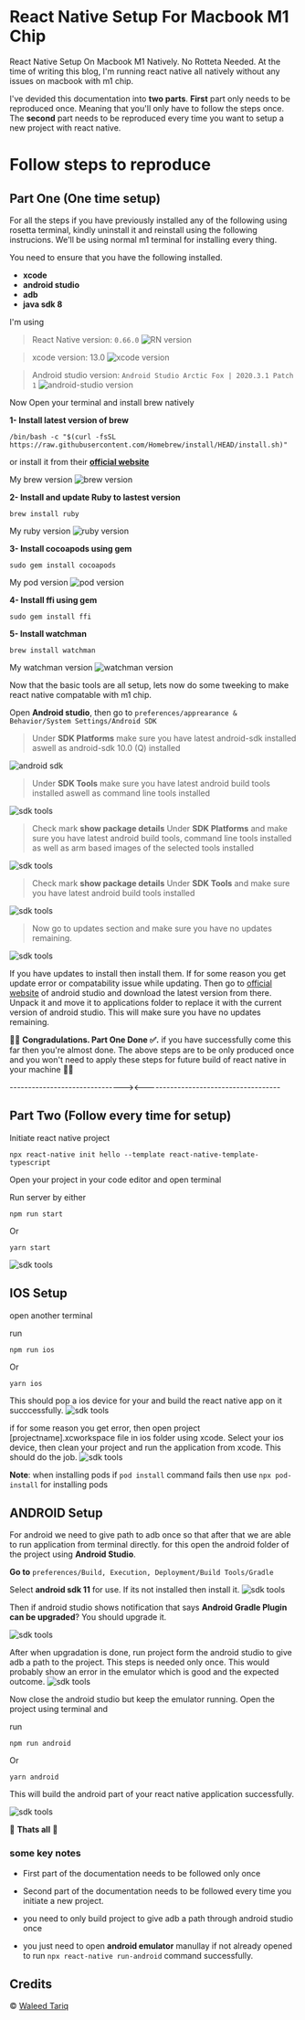 # React Native Setup For Macbook M1 Chip

React Native Setup On Macbook M1 Natively. No Rotteta Needed.
At the time of writing this blog, I'm running react native all natively without any issues on macbook with m1 chip.

I've devided this documentation into **two parts**. **First** part only needs to be reproduced once. Meaning that you'll only have to follow the steps once. The **second** part needs to be reproduced every time you want to setup a new project with react native.


# Follow steps to reproduce

## Part One (One time setup)

For all the steps if you have previously installed any of the following using rosetta terminal, kindly uninstall it and reinstall using the following instrucions.
We'll be using normal m1 terminal for installing every thing.

You need to ensure that you have the following installed.

- **xcode**
- **android studio**
- **adb**
- **java sdk 8**


I'm using
> React Native version: `0.66.0`
![RN version](https://firebasestorage.googleapis.com/v0/b/myfirebase-301718.appspot.com/o/github%2Freact-native-m1-setup%2Frn-version.png?alt=media&token=4c4f3422-a629-4715-9805-6123ae011fac)

> xcode version: 13.0
![xcode version](https://firebasestorage.googleapis.com/v0/b/myfirebase-301718.appspot.com/o/github%2Freact-native-m1-setup%2Fxcode-version.png?alt=media&token=71b8f56f-cf09-41e9-9552-42437b3c1ede)


> Android studio version: `Android Studio Arctic Fox | 2020.3.1 Patch 1`
![android-studio version](https://firebasestorage.googleapis.com/v0/b/myfirebase-301718.appspot.com/o/github%2Freact-native-m1-setup%2Fandroid-studio-version.png?alt=media&token=31e1a9aa-0001-414d-98a5-c91d836cf4ed)

Now Open your terminal and install brew natively

**1- Install latest version of brew**

    /bin/bash -c "$(curl -fsSL https://raw.githubusercontent.com/Homebrew/install/HEAD/install.sh)"

or install it from their **[official website](https://brew.sh/)**

My brew version
![brew version](https://firebasestorage.googleapis.com/v0/b/myfirebase-301718.appspot.com/o/github%2Freact-native-m1-setup%2Fbrew-version.png?alt=media&token=e653ca00-df87-4564-8e01-aefe4f174acf
)

**2- Install and update Ruby to lastest version**

    brew install ruby

My ruby version
![ruby version](https://firebasestorage.googleapis.com/v0/b/myfirebase-301718.appspot.com/o/github%2Freact-native-m1-setup%2Fruby-version.png?alt=media&token=aff71b94-b5c2-462a-8c9d-acc0b5f7c88b)

**3- Install cocoapods using gem**

    sudo gem install cocoapods

My pod version
![pod version](https://firebasestorage.googleapis.com/v0/b/myfirebase-301718.appspot.com/o/github%2Freact-native-m1-setup%2Fpod-version.png?alt=media&token=8263935d-8c85-4f1d-a7ec-a72d6e5a6eb4)


**4- Install ffi using gem**

    sudo gem install ffi

**5- Install watchman**

    brew install watchman

My watchman version
![watchman version](https://firebasestorage.googleapis.com/v0/b/myfirebase-301718.appspot.com/o/github%2Freact-native-m1-setup%2Fwatchman-version.png?alt=media&token=89316da7-148d-4819-8810-a6f49e3d3717)

Now that the basic tools are all setup, lets now do some tweeking to make react native compatable with m1 chip.

Open **Android studio**, then go to `preferences/apprearance & Behavior/System Settings/Android SDK`

> Under **SDK Platforms** make sure you have latest android-sdk installed aswell as android-sdk 10.0 (Q) installed

![android sdk](https://firebasestorage.googleapis.com/v0/b/myfirebase-301718.appspot.com/o/github%2Freact-native-m1-setup%2Fandroid-sdk.png?alt=media&token=9daa56c3-b33a-43a7-9a9a-a6c5f0a42bba)


> Under **SDK Tools** make sure you have latest android build tools installed aswell as command line tools installed

![sdk tools](https://firebasestorage.googleapis.com/v0/b/myfirebase-301718.appspot.com/o/github%2Freact-native-m1-setup%2Fsdk-tools.png?alt=media&token=26a9fefd-5ff1-4119-b9bd-1aa64acd3475
)

> Check mark **show package details** Under **SDK Platforms** and make sure you have latest android build tools, command line tools installed as well as arm based images of the selected tools installed

![sdk tools](https://firebasestorage.googleapis.com/v0/b/myfirebase-301718.appspot.com/o/github%2Freact-native-m1-setup%2Fsdk-platform-packages.png?alt=media&token=5841c913-93fb-4315-91b8-c5b16dbfe9f4)

> Check mark **show package details** Under **SDK Tools** and make sure you have latest android build tools installed

![sdk tools](https://firebasestorage.googleapis.com/v0/b/myfirebase-301718.appspot.com/o/github%2Freact-native-m1-setup%2Fsdk-tools-packages.png?alt=media&token=b226e453-1f9d-41d7-b731-fa063180718d)


> Now go to updates section and make sure you have no updates remaining. 

![sdk tools](https://firebasestorage.googleapis.com/v0/b/myfirebase-301718.appspot.com/o/github%2Freact-native-m1-setup%2Fupdates.png?alt=media&token=b5a7ac08-e799-41a2-80fc-a550442421bb)


If you have updates to install then install them. If for some reason you get update error or compatability issue while updating. Then go to [official website](https://developer.android.com/studio) of android studio and download the latest version from there. Unpack it and move it to applications folder to replace it with the current version of android studio. This will make sure you have no updates remaining.


🎉🥳 **Congradulations. Part One Done ✅.** if you have successfully come this far then you're almost done. The above steps are to be only produced once and you won't need to apply these steps for future build of react native in your machine 🎉🥳

-------------------------------><-------------------------------------

## Part Two (Follow every time for setup)

Initiate react native project

    npx react-native init hello --template react-native-template-typescript

Open your project in your code editor and open terminal


Run server by either

    npm run start

Or

    yarn start

![sdk tools](https://firebasestorage.googleapis.com/v0/b/myfirebase-301718.appspot.com/o/github%2Freact-native-m1-setup%2Fstart.png?alt=media&token=a7ce99ca-f81f-43c6-a060-71181f67ddf8)


## IOS Setup

open another terminal

run

    npm run ios

Or

    yarn ios

This should pop a ios device for your and build the react native app on it succcessfully.
![sdk tools](https://firebasestorage.googleapis.com/v0/b/myfirebase-301718.appspot.com/o/github%2Freact-native-m1-setup%2Fios-success-terminal.png?alt=media&token=12292cbe-902b-4694-b367-8b8f19f90c0e)

if for some reason you get error, then open project [projectname].xcworkspace file in ios folder using xcode. Select your ios device, then clean your project and run the application from xcode.
This should do the job.
![sdk tools](https://firebasestorage.googleapis.com/v0/b/myfirebase-301718.appspot.com/o/github%2Freact-native-m1-setup%2Fios-success-xcode.png?alt=media&token=940dbf71-a5be-4e03-98ba-a8561672c36b)

**Note**: when installing pods if `pod install` command fails then use `npx pod-install` for installing pods

## ANDROID Setup

For android we need to give path to adb once so that after that we are able to run application from terminal directly. for this open the android folder of the project using **Android Studio**.

**Go to** `preferences/Build, Execution, Deployment/Build Tools/Gradle`

Select **android sdk 11** for use. If its not installed then install it.
![sdk tools](https://firebasestorage.googleapis.com/v0/b/myfirebase-301718.appspot.com/o/github%2Freact-native-m1-setup%2Fandroid-sdk-11.png?alt=media&token=38aa74fb-b356-4ae7-8a03-a2eaa4db7c81)

Then if android studio shows notification that says **Android Gradle Plugin can be upgraded**? You should upgrade it.

![sdk tools](https://firebasestorage.googleapis.com/v0/b/myfirebase-301718.appspot.com/o/github%2Freact-native-m1-setup%2Fgradle-upgrade.png?alt=media&token=3a422e57-9d82-4114-bebc-c7faea916e2e)


After when upgradation is done, run project form the android studio to give adb a path to the project. This steps is needed only once.
This would probably show an error in the emulator which is good and the expected outcome.
![sdk tools](https://firebasestorage.googleapis.com/v0/b/myfirebase-301718.appspot.com/o/github%2Freact-native-m1-setup%2Fandroid-error.png?alt=media&token=57755646-2f13-41f8-a1f7-20dde35873b6)

Now close the android studio but keep the emulator running.
Open the project using terminal and 

run

    npm run android

Or

    yarn android


This will build the android part of your react native application successfully.

![sdk tools](https://firebasestorage.googleapis.com/v0/b/myfirebase-301718.appspot.com/o/github%2Freact-native-m1-setup%2Fandroid-success.png?alt=media&token=76889b4b-cf0e-483d-bc01-c12666cf9f3e)


🎉 **Thats all** 🎉

### some key notes

- First part of the documentation needs to be followed only once

- Second part of the documentation needs to be followed every time you initiate a new project.

- you need to only build project to give adb a path through android studio once

- you just need to open **android emulator** manullay if not already opened to run `npx react-native run-android` command successfully.

## Credits

© [Waleed Tariq](https://github.com/Waleed065)

